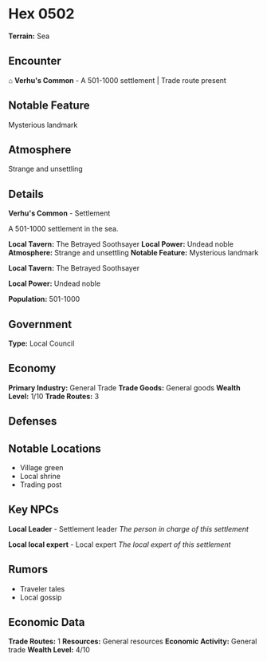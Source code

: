 # Hex 0502

**Terrain:** Sea

## Encounter
⌂ **Verhu's Common** - A 501-1000 settlement | Trade route present

## Notable Feature
Mysterious landmark

## Atmosphere
Strange and unsettling

## Details
**Verhu's Common** - Settlement

A 501-1000 settlement in the sea.

**Local Tavern:** The Betrayed Soothsayer
**Local Power:** Undead noble
**Atmosphere:** Strange and unsettling
**Notable Feature:** Mysterious landmark

**Local Tavern:** The Betrayed Soothsayer

**Local Power:** Undead noble

**Population:** 501-1000

## Government
**Type:** Local Council

## Economy
**Primary Industry:** General Trade
**Trade Goods:** General goods
**Wealth Level:** 1/10
**Trade Routes:** 3

## Defenses

## Notable Locations
- Village green
- Local shrine
- Trading post

## Key NPCs
**Local Leader** - Settlement leader
*The person in charge of this settlement*

**Local local expert** - Local expert
*The local expert of this settlement*

## Rumors
- Traveler tales
- Local gossip

## Economic Data
**Trade Routes:** 1
**Resources:** General resources
**Economic Activity:** General trade
**Wealth Level:** 4/10
